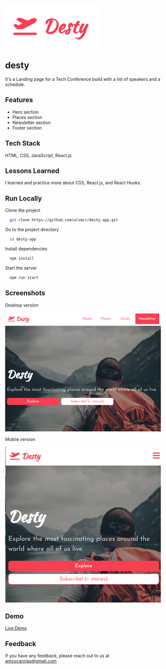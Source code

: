 ![Logo](https://raw.githubusercontent.com/alxmcr/desty-app/main/public/logo-desty.png?token=ACCJR2P54DDQLWMGL5KWAADASV53I)

# desty

It's a Landing page for a Tech Conference build with a list of speakers and a schedule.


## Features

- Hero section
- Places section
- Newsletter section
- Footer section

  
## Tech Stack

HTML, CSS, JavaScript, React.js

## Lessons Learned

I learned and practice more about CSS, React.js, and React Hooks.

  
## Run Locally

Clone the project

```bash
  git clone https://github.com/alxmcr/desty-app.git
```

Go to the project directory

```bash
  cd desty-app
```

Install dependencies

```bash
  npm install
```

Start the server

```bash
  npm run start
```

  
## Screenshots

Desktop version

![Desktop Version](https://raw.githubusercontent.com/alxmcr/desty-app/main/screenshoots/desktop/desty-desktop.png?token=ACCJR2LLBHBGBF4CH5ELLPDASV53C)

Mobile version

![Mobile Version](https://raw.githubusercontent.com/alxmcr/desty-app/main/screenshoots/mobile/desty-mobile.png?token=ACCJR2PDHQHRIHYSUTF5P7LASV53O)
  
## Demo

[Live Demo](https://desty-app.netlify.app/)

  
## Feedback

If you have any feedback, please reach out to us at amcocarojas@gmail.com

  